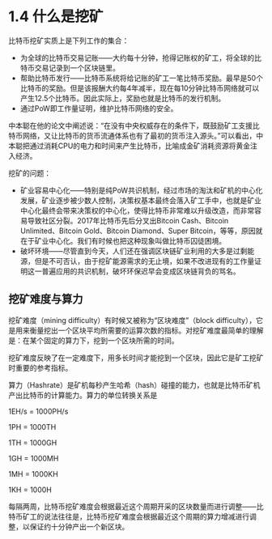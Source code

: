 # 1.4 什么是挖矿

比特币挖矿实质上是下列工作的集合：

* 为全球的比特币交易记账——大约每十分钟，抢得记账权的矿工，将全球的比特币交易记录到一个区块链里。
* 帮助比特币发行——比特币系统将给记账的矿工一笔比特币奖励。最早是50个比特币的奖励。但是该报酬大约每4年减半，现在每10分钟比特币网络就可以产生12.5个比特币。因此实际上，奖励也就是比特币的发行机制。
* 通过PoW即工作量证明，维护比特币网络的安全。

中本聪在他的论文中阐述说：“在没有中央权威存在的条件下，既鼓励矿工支援比特币网络，又让比特币的货币流通体系也有了最初的货币注入源头。”可以看出，中本聪把通过消耗CPU的电力和时间来产生比特币，比喻成金矿消耗资源将黄金注入经济。

挖矿的问题：

* 矿业容易中心化——特别是纯PoW共识机制，经过市场的淘汰和矿机的中心化发展，矿业逐步被少数人控制，决策权基本最终会落入矿工手中，也就是矿业中心化最终会带来决策权的中心化，使得比特币非常难以升级改造，而非常容易导致社区分裂。2017年比特币先后分叉出Bitcoin Cash、Bitcoin Unlimited、Bitcoin Gold、Bitcoin Diamond、Super Bitcoin，等等，原因就在于矿业中心化。我们有时候也把这种现象叫做比特币囚徒困境。
* 破坏环境——尽管直到今天，人们还在强调区块链矿业利用的大多是过剩能源，但是不可否认，由于挖矿能源需求的无止境，如果不改进现有的工作量证明这一普遍应用的共识机制，破坏环保迟早会变成区块链背负的骂名。

## 挖矿难度与算力

挖矿难度（mining difficulty）有时候又被称为“区块难度”（block difficulty），它是用来衡量挖出一个区块平均所需要的运算次数的指标。对挖矿难度最简单的理解是：在某个固定的算力下，挖到一个区块所需的时间。

挖矿难度反映了在一定难度下，用多长时间才能挖到一个区块，因此它是矿工挖矿时重要的参考指标。

算力（Hashrate）是矿机每秒产生哈希（hash）碰撞的能力，也就是比特币矿机产出比特币的计算能力。算力的单位转换关系是

1EH/s = 1000PH/s

1PH = 1000TH

1TH = 1000GH

1GH = 1000MH

1MH = 1000KH

1KH = 1000H

每隔两周，比特币挖矿难度会根据最近这个周期开采的区块数量而进行调整——比特币矿工的说法往往是，比特币挖矿难度会根据最近这个周期的算力增减进行调整，以保证约十分钟产出一个新区块。


